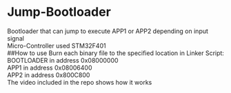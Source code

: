 # Jump-Bootloader
Bootloader that can jump to execute APP1 or APP2 depending on input signal  
Micro-Controller used STM32F401  
##How to use
Burn each binary file to the specified location in Linker Script:
BOOTLOADER in address 0x08000000  
APP1 in address 0x08006400  
APP2 in address 0x800C800  
The video included in the repo shows how it works  

